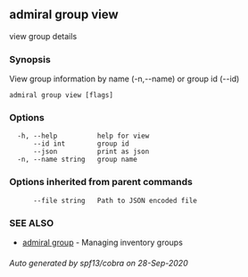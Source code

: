 ## admiral group view

view group details

### Synopsis

View group information by name (-n,--name) or group id (--id)

```
admiral group view [flags]
```

### Options

```
  -h, --help          help for view
      --id int        group id
      --json          print as json
  -n, --name string   group name
```

### Options inherited from parent commands

```
      --file string   Path to JSON encoded file
```

### SEE ALSO

* [admiral group](admiral_group.md)	 - Managing inventory groups

###### Auto generated by spf13/cobra on 28-Sep-2020
